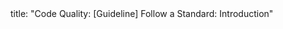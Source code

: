 <frontmatter>
title: "Code Quality: [Guideline] Follow a Standard: Introduction"
</frontmatter>

<include src="unit-inPage-asFlat.md" boilerplate />
